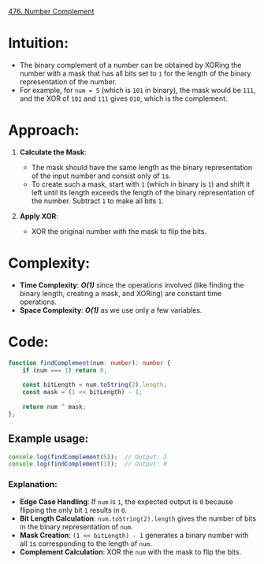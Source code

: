 [476. Number Complement](https://leetcode.com/problems/number-complement/)

# Intuition:
- The binary complement of a number can be obtained by XORing the number with a mask that has all bits set to `1` for the length of the binary representation of the number.
- For example, for `num = 5` (which is `101` in binary), the mask would be `111`, and the XOR of `101` and `111` gives `010`, which is the complement.

# Approach:
1. **Calculate the Mask**:
   - The mask should have the same length as the binary representation of the input number and consist only of `1`s.
   - To create such a mask, start with `1` (which in binary is `1`) and shift it left until its length exceeds the length of the binary representation of the number. Subtract `1` to make all bits `1`.
   
2. **Apply XOR**:
   - XOR the original number with the mask to flip the bits.

# Complexity:
- **Time Complexity**: ***O(1)*** since the operations involved (like finding the binary length, creating a mask, and XORing) are constant time operations.
- **Space Complexity**: ***O(1)*** as we use only a few variables.

# Code:
```typescript
function findComplement(num: number): number {
    if (num === 1) return 0;
    
    const bitLength = num.toString(2).length;
    const mask = (1 << bitLength) - 1;
    
    return num ^ mask;
};

```

## Example usage:

```typescript
console.log(findComplement(5));  // Output: 2
console.log(findComplement(1));  // Output: 0
```

### Explanation:
- **Edge Case Handling**: If `num` is `1`, the expected output is `0` because flipping the only bit `1` results in `0`.
- **Bit Length Calculation**: `num.toString(2).length` gives the number of bits in the binary representation of `num`.
- **Mask Creation**: `(1 << bitLength) - 1` generates a binary number with all `1`s corresponding to the length of `num`.
- **Complement Calculation**: XOR the `num` with the mask to flip the bits.